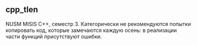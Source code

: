 ## cpp_tlen

NUSM MISIS C++, семестр 3.
Категорически не рекомендуются попытки копировать код, которые замечаются каждую осень: в реализации части функций присутствуют ошибки.
